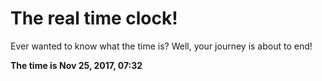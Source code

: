 # The real time clock!

Ever wanted to know what the time is? Well, your journey is about to end!

**The time is Nov 25, 2017, 07:32**